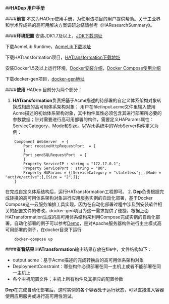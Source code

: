 ##**HADep 用户手册**

####**前言**
本文为HADep使用手册，为使用该项目的用户提供帮助。关于工业界和学术界成熟的高可用解决方案调研总结请参考《HAResearchSummary》。

####**环境配置**
安装JDK1.7及以上，[JDK下载网址](http://www.oracle.com/technetwork/cn/java/javase/downloads/jdk7-downloads-1880260.html)

下载AcmeLib Runtime，[AcmeLib下载地址](http://acme.able.cs.cmu.edu/acmeweb/download.php)

下载HATransformation项目，[HATransformation下载地址](https://github.com/anthony0859/HATrans)

安装Docker1.5及以上运行环境，[Docker安装介绍](https://docs.docker.com/installation/#installation)，[Docker Compose使用介绍](https://docs.docker.com/compose/)

下载docker-gen项目，[docker-gen地址](https://github.com/jwilder/docker-gen)

####**使用**
HADep 目前分为两个部分：
 1. **HATransformation**负责把基于Acme描述的待部署的自定义体系架构对象转换成相应的高可用体系架构对象；
用户在file/input.acme文件里输入使用Acme描述的初始体系架构对象，其中构件属性必须包含其进行部署所必要的参数数据；针对需要进行高可用部署的构件，需要定义HAParams属性：ServiceCategory，Mode和Size。以Web系统中的WebServer构件定义为例：

```
    Component WebServer  = {
        Port receiveHttpRequestPort  = {
        }
        Port sendSQLRequestPort  = {
        }
        Property ServiceIP : string = "172.17.0.1";
        Property ServicePort : string = "80";
        Property HAParams = {[ServiceCategory = "stateless";],[Mode = "active/active";],[Size = "2";]};  
    }
```

 在完成自定义体系结构后，运行HATransformation工程即可。
 2.  **Dep**负责根据完成转换的高可用体系架构对象进行应用服务实例的自动化部署，基于Docker Compose这一云服务编排工具实现。因为在自动化部署过程中涉及到安装软件相关的配置文件的修改，docker-gen项目为这一需求提供了便捷，根据上面HATransformation生成的高可用体系结构来利用Compose完成实例的自动化部署。自动化部署的例子可以参考[Demo](https://github.com/anthony0859/docker)，是对Apache服务器构件进行主主模式高可用部署的例子，在docker目录下运行
 
```
    docker-compose up
```


####**查看结果**
**HATransformation**输出结果存放在file中，文件结构如下：

 - output.acme：基于Acme描述的完成转换后的高可用体系架构对象
 - DeploymentConstraint：哪些构件必须部署在同一主机上或者不能部署在同一主机上
 - 各个主机配置文件：主机上所有构件及其相应的配置参数

**Dep**在完成自动化部署后，这时实例的各个容器处于运行状态，可以直接进入容器使用应用服务或进行高可用性测试。








